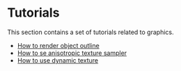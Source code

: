 # Tutorials

This section contains a set of tutorials related to graphics.

* [How to render object outline](render-object-outline.md)
* [How to se anisotropic texture sampler](anisotropic-texture-sampler.md)
* [How to use dynamic texture](use-dynamic-texture.md)
